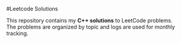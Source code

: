 #Leetcode Solutions

This repository contains my **C++ solutions** to LeetCode problems.  
The problems are organized by topic and logs are used for monthly tracking.



